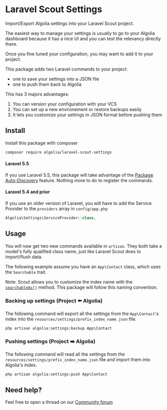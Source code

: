# Laravel Scout Settings

Import/Export Algolia settings into your Laravel Scout project.

The easiest way to manage your settings is usually to go to your Algolia dashboard because it has a nice UI and you can test the relevancy directly there.

Once you fine tuned your configuration, you may want to add it to your project. 

This package adds two Laravel commands to your project:

- one to save your settings into a JSON file
- one to push them back to Algolia

This has 3 majors advantages:

1. You can version your configuration with your VCS
2. You can set up a new environement or restore backups easily
3. It lets you customize your settings in JSON format before pushing them

## Install

Install this package with composer

```bash
composer require algolia/laravel-scout-settings
```

#### Laravel 5.5

If you use Laravel 5.5, this package will take advantage of the [Package Auto-Discovery](https://medium.com/@taylorotwell/package-auto-discovery-in-laravel-5-5-ea9e3ab20518) feature.
Nothing more to do to register the commands.

#### Laravel 5.4 and prior

If you use an older version of Laravel, you will have to add the Service Provider to the `providers` array in `config/app.php`

```php
Algolia\Settings\ServiceProvider::class,
```

## Usage

You will now get two new commands available in `artisan`. They both take a model's fully qualified class name, just like Laravel Scout does to import/flush data.

The following example assume you have an `App\Contact` class, which uses the `Searchable` trait.

Note: Scout allows you to customize the index name with the [`searchableAs()`](https://laravel.com/docs/5.4/scout#configuring-model-indexes) method. This package will follow this naming convention.

### Backing up settings (Project ⬅️ Algolia)

The following command will export all the settings from the `App\Contact`'s index into the `resources/settings/prefix_index_name.json` file.

```
php artisan algolia:settings:backup App\Contact
```

### Pushing settings (Project ➡️ Algolia)

The following command will read all the settings from the `resources/settings/prefix_index_name.json` file and import them into Algolia's index.

```
php artisan algolia:settings:push App\Contact
```


## Need help?

Feel free to open a thread on our [Community forum](https://discourse.algolia.com/)
